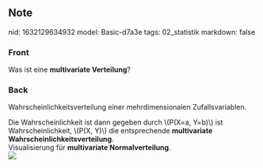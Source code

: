 ## Note
nid: 1632129634932
model: Basic-d7a3e
tags: 02_statistik
markdown: false

### Front
Was ist eine <b>multivariate Verteilung</b>?

### Back
Wahrscheinlichkeitsverteilung einer mehrdimensionalen
Zufallsvariablen.
<div>
  Die Wahrscheinlichkeit ist dann gegeben durch \(P(X=a, Y=b)\) ist
  Wahrscheinlichkeit, \(P(X, Y)\) die entsprechende <b>multivariate
  Wahrscheinlichkeitsverteilung</b>.
</div>
<div>
  Visualisierung für <b>multivariate Normalverteilung</b>.
</div>
<div><img src=
paste-34af2e65b314970c956e0c5515632fabfb1b782a.jpg></div>
